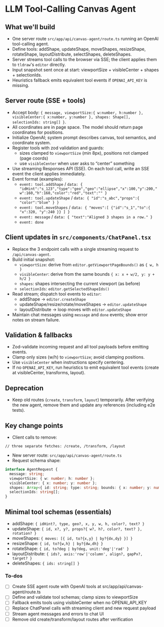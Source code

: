 <!-- 7ee5768c-9834-4971-8dba-d48261664d98 1b305109-93f7-4cec-a372-0a297b4f5efb -->
# LLM Tool‑Calling Canvas Agent

## What we'll build

- One server route `src/app/api/canvas-agent/route.ts` running an OpenAI tool-calling agent.
- Define tools: addShape, updateShape, moveShapes, resizeShape, rotateShape, layoutDistribute, selectShapes, deleteShapes.
- Server streams tool calls to the browser via SSE; the client applies them to `tldraw`'s `editor` directly.
- Input snapshot sent once at start: viewportSize + visibleCenter + shapes + selectionIds.
- Heuristics fallback emits equivalent tool events if `OPENAI_API_KEY` is missing.

## Server route (SSE + tools)

- Accept body: `{ message, viewportSize:{ w:number, h:number }, visibleCenter:{ x:number, y:number }, shapes: Shape[], selectionIds: string[] }`.
- All coordinates are in page space. The model should return page coordinates for positions.
- Initialize OpenAI; system prompt describes canvas, tool semantics, and coordinate system.
- Register tools with zod validation and guards:
  - sizes clamped to `viewportSize` (min 8px), positions not clamped (page coords)
  - use `visibleCenter` when user asks to “center” something
- Use streaming Responses API (SSE). On each tool call, write an SSE event the client applies immediately.
- Event format (examples):
  - `event: tool.addShape`  /  `data: { "idHint":"s_123","type":"geo","geo":"ellipse","x":100,"y":200,"w":160,"h":160,"color":"red","text":"" }`
  - `event: tool.updateShape`  /  `data: { "id":"s_abc","props":{ "color":"blue" } }`
  - `event: tool.moveShapes`  /  `data: { "moves":[ {"id":"s_1","to":{ "x":320, "y":240 }} ] }`
  - `event: message`  /  `data: { "text":"Aligned 3 shapes in a row." }`
  - `event: done`

## Client updates in `src/components/ChatPanel.tsx`

- Replace the 3 endpoint calls with a single streaming request to `/api/canvas-agent`.
- Build initial snapshot:
  - `viewportSize`: derive from `editor.getViewportPageBounds()` as `{ w, h }`
  - `visibleCenter`: derive from the same bounds `{ x: x + w/2, y: y + h/2 }`
  - `shapes`: shapes intersecting the current viewport (as before)
  - `selectionIds`: `editor.getSelectedShapeIds()`
- Read stream; dispatch tool events to `editor`:
  - addShape → `editor.createShape`
  - updateShape/resize/rotate/moveShapes → `editor.updateShape`
  - layoutDistribute → loop moves with `editor.updateShape`
- Maintain chat messages using `message` and `done` events; show error notes on stream failure.

## Validation & fallbacks

- Zod-validate incoming request and all tool payloads before emitting events.
- Clamp only sizes (w/h) to `viewportSize`; avoid clamping positions.
- Use `visibleCenter` when instructions specify centering.
- If no `OPENAI_API_KEY`, run heuristics to emit equivalent tool events (create at visibleCenter, transforms, layout).

## Deprecation

- Keep old routes (`create`, `transform`, `layout`) temporarily. After verifying the new agent, remove them and update any references (including e2e tests).

## Key change points

- Client calls to remove:
```40:71:src/components/ChatPanel.tsx
// three separate fetches: /create, /transform, /layout
```

- New server route: `src/app/api/canvas-agent/route.ts`
- Request schema shape:
```typescript
interface AgentRequest {
  message: string;
  viewportSize: { w: number; h: number };
  visibleCenter: { x: number; y: number };
  shapes: Array<{ id: string; type: string; bounds: { x: number; y: number; w: number; h: number }; geo?: string; color?: string; text?: string; rotation?: number }>;
  selectionIds: string[];
}
```


## Minimal tool schemas (essentials)

- addShape: `{ idHint?, type, geo?, x, y, w, h, color?, text? }`
- updateShape: `{ id, x?, y?, props?{ w?, h?, color?, text? }, rotation? }`
- moveShapes: `{ moves: [{ id, to?{x,y} | by?{dx,dy} }] }`
- resizeShape: `{ id, to?{w,h} | by?{dw,dh} }`
- rotateShape: `{ id, to?deg | by?deg, unit:'deg'|'rad' }`
- layoutDistribute: `{ ids?, axis:'row'|'column', align?, gapPx?, target? }`
- deleteShapes: `{ ids: string[] }`

### To-dos

- [ ] Create SSE agent route with OpenAI tools at src/app/api/canvas-agent/route.ts
- [ ] Define and validate tool schemas; clamp sizes to viewportSize
- [ ] Fallback emits tools using visibleCenter when no OPENAI_API_KEY
- [ ] Replace ChatPanel calls with streaming client and new request payload
- [ ] Stream agent messages and errors to chat UI
- [ ] Remove old create/transform/layout routes after verification